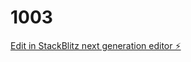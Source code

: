 # 1003

[Edit in StackBlitz next generation editor ⚡️](https://stackblitz.com/~/github.com/ZoumClub/1003)